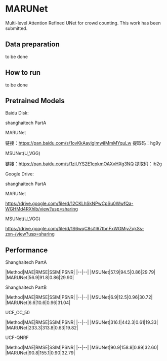 ﻿# MARUNet
Multi-level Attention Refined UNet for crowd counting. This work has been submitted.

## Data preparation
to be done
## How to run
to be done
## Pretrained Models
Baidu Disk:

shanghaitech PartA

MARUNet

链接：https://pan.baidu.com/s/1ovKkAayigImwiIMmMYquLw 
提取码：hg9y

MSUNet(U_VGG)

链接：https://pan.baidu.com/s/1ziUYS2E1epkmOAXvHXg3NQ 
提取码：ib2g

Google Drive:

shanghaitech PartA

MARUNet

https://drive.google.com/file/d/12CKLhSkNPwCpSu0WwfQa-WGHMd4RXhlb/view?usp=sharing

MSUNet(U_VGG)

https://drive.google.com/file/d/1S6wqC8si1l67tbnFxWGMjvZqkSs-zxn-/view?usp=sharing

## Performance
Shanghaitech PartA

|Method|MAE|RMSE|SSIM|PSNR|
|--|--|
|MSUNet|57.9|94.5|0.86|29.79|
|MARUNet|56.9|91.8|0.86|29.90|

Shanghaitech PartB

|Method|MAE|RMSE|SSIM|PSNR|
|--|--|
|MSUNet|6.9|12.5|0.96|30.72|
|MARUNet|6.6|10.6|0.96|31.04|

UCF_CC_50

|Method|MAE|RMSE|SSIM|PSNR|
|--|--|
|MSUNet|316.1|442.3|0.61|19.33|
|MARUNet|233.3|313.8|0.63|19.82|

UCF-QNRF

|Method|MAE|RMSE|SSIM|PSNR|
|--|--|
|MSUNet|90.9|158.8|0.89|32.60|
|MARUNet|90.8|155.1|0.90|32.79|